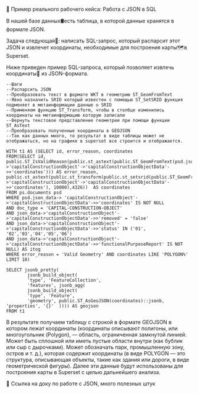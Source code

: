 💼 Пример реального рабочего кейса: Работа с JSON в SQL

В нашей базе данных🛢️есть таблица, в которой данные хранятся в формате JSON. 

Задача следующая🐾: написать SQL-запрос, который распарсит этот JSON и извлечет координаты, необходимые для построения карты🗺️в Superset.

Ниже приведен пример SQL-запроса, который позволяет извлечь координаты🔵 из JSON-формата. 

```
--Шаги 
--Распарсить JSON 
--Преобразовать текст в формате WKT в геометрию ST_GeomFromText 
--Явно назначить SRID который известен с помощью ST_SetSRID функция подменяет в метаинформации данные о SRID 
--Применяем функцию ST_Transform, чтобы в столбце изменились координаты на метаинформацию которую записали 
--Вернуть текстовое представление геометрии при помощи функции ST_AsText 
--Преобразовать полученные координаты в GEOJSON
--Так как данных много, то результат в виде таблицы может не отображаться, но на графике в superset все строится и отображается.

WITH t1 AS (SELECT id, error_reason, coordinates
FROM(SELECT id,  public.ST_IsValidReason(public.st_astext(public.ST_GeomFromText(psd.json_data->'capitalConstructionObject'->'capitalConstructionObjectData'->>'coordinates'))) AS error_reason,
public.st_astext(public.st_transform(public.st_setsrid(public.ST_GeomFromText(psd.json_data->'capitalConstructionObject'->'capitalConstructionObjectData'->>'coordinates'), 10000),4326))  AS coordinates
FROM ps.documents psd
WHERE psd.json_data-> 'capitalConstructionObject'->'capitalConstructionObjectData'->>'coordinates' IS NOT NULL
AND doc_type = 'CAPITAL-CONSTRUCTION-OBJECT'
AND json_data->'capitalConstructionObject'->'capitalConstructionObjectData'->>'removed' = 'false'
AND json_data->'capitalConstructionObject'->'capitalConstructionObjectData'->>'status' IN ('01', '02','03','04','05','06')
AND json_data->'capitalConstructionObject'->'capitalConstructionObjectData'->>'functionalPurposeReport' IS NOT NULL) AS itog
WHERE error_reason = 'Valid Geometry' AND coordinates LIKE 'POLYGON%' LIMIT 10)

SELECT jsonb_pretty(
        jsonb_build_object(
        'type', 'FeatureCollection',
        'features', jsonb_agg(
        jsonb_build_object(
        'type', 'Feature',
        'geometry', public.ST_AsGeoJSON(coordinates)::jsonb,  'properties', '{}'  )))) AS geojson 
FROM t1
```

В результате получаем таблицу с строкой в формате GEOJSON в котором лежат координаты (координаты описывают полигоны, или многоугольник (Polygon), — область, ограниченная замкнутой линией. Может быть сплошной или иметь пустые области внутри (как бублик или сыр с дырочками). Может обозначать парк, промышленную зону, остров и т. д.), которая содержит координаты (в виде POLYGON — это структура, описывающая объекты, такие как здания или дороги, в виде геометрической фигуры). Далее эти данные будут использованы для построения карты в Superset с целью дальнейшего анализа.

🔗 Ссылка на доку по работе с JSON, много полезных штук
